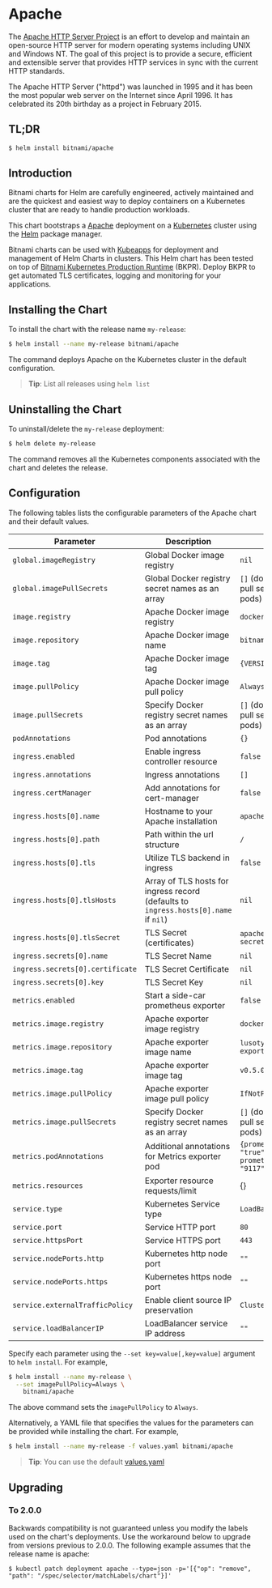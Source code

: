 # Apache

The [Apache HTTP Server Project](https://httpd.apache.org/) is an effort to develop and maintain an open-source HTTP server for modern operating systems including UNIX and Windows NT. The goal of this project is to provide a secure, efficient and extensible server that provides HTTP services in sync with the current HTTP standards.

The Apache HTTP Server ("httpd") was launched in 1995 and it has been the most popular web server on the Internet since April 1996. It has celebrated its 20th birthday as a project in February 2015.

## TL;DR

```bash
$ helm install bitnami/apache
```

## Introduction

Bitnami charts for Helm are carefully engineered, actively maintained and are the quickest and easiest way to deploy containers on a Kubernetes cluster that are ready to handle production workloads.

This chart bootstraps a [Apache](https://github.com/bitnami/bitnami-docker-apache) deployment on a [Kubernetes](http://kubernetes.io) cluster using the [Helm](https://helm.sh) package manager.

Bitnami charts can be used with [Kubeapps](https://kubeapps.com/) for deployment and management of Helm Charts in clusters. This Helm chart has been tested on top of [Bitnami Kubernetes Production Runtime](https://kubeprod.io/) (BKPR). Deploy BKPR to get automated TLS certificates, logging and monitoring for your applications.

## Installing the Chart

To install the chart with the release name `my-release`:

```bash
$ helm install --name my-release bitnami/apache
```

The command deploys Apache on the Kubernetes cluster in the default configuration.

> **Tip**: List all releases using `helm list`

## Uninstalling the Chart

To uninstall/delete the `my-release` deployment:

```bash
$ helm delete my-release
```

The command removes all the Kubernetes components associated with the chart and deletes the release.

## Configuration

The following tables lists the configurable parameters of the Apache chart and their default values.

| Parameter                         | Description                                       | Default                                                      |
| --------------------------------- | ------------------------------------------------- | ------------------------------------------------------------ |
| `global.imageRegistry`            | Global Docker image registry                      | `nil`                                                        |
| `global.imagePullSecrets`         | Global Docker registry secret names as an array   | `[]` (does not add image pull secrets to deployed pods)      |
| `image.registry`                  | Apache Docker image registry                      | `docker.io`                                                  |
| `image.repository`                | Apache Docker image name                          | `bitnami/apache`                                             |
| `image.tag`                       | Apache Docker image tag                           | `{VERSION}`                                                  |
| `image.pullPolicy`                | Apache Docker image pull policy                   | `Always`                                                     |
| `image.pullSecrets`               | Specify Docker registry secret names as an array  | `[]` (does not add image pull secrets to deployed pods)      |
| `podAnnotations`                  | Pod annotations                                   | `{}`                                                         |
| `ingress.enabled`                   | Enable ingress controller resource                            | `false`                                                  |
| `ingress.annotations`               | Ingress annotations                                           | `[]`                                                     |
| `ingress.certManager`               | Add annotations for cert-manager                              | `false`                                                  |
| `ingress.hosts[0].name`             | Hostname to your Apache installation                           | `apache.local`                                            |
| `ingress.hosts[0].path`             | Path within the url structure                                 | `/`                                                      |
| `ingress.hosts[0].tls`              | Utilize TLS backend in ingress                                | `false`                                                  |
| `ingress.hosts[0].tlsHosts`         | Array of TLS hosts for ingress record (defaults to `ingress.hosts[0].name` if `nil`)                               | `nil`                                                  |
| `ingress.hosts[0].tlsSecret`        | TLS Secret (certificates)                                     | `apache.local-tls-secret`                                 |
| `ingress.secrets[0].name`           | TLS Secret Name                                               | `nil`                                                    |
| `ingress.secrets[0].certificate`    | TLS Secret Certificate                                        | `nil`                                                    |
| `ingress.secrets[0].key`            | TLS Secret Key                                                | `nil`                                                    |
| `metrics.enabled`                 | Start a side-car prometheus exporter              | `false`                                                      |
| `metrics.image.registry`          | Apache exporter image registry                    | `docker.io`                                                  |
| `metrics.image.repository`        | Apache exporter image name                        | `lusotycoon/apache-exporter`                                 |
| `metrics.image.tag`               | Apache exporter image tag                         | `v0.5.0`                                                     |
| `metrics.image.pullPolicy`        | Apache exporter image pull policy                 | `IfNotPresent`                                               |
| `metrics.image.pullSecrets`       | Specify Docker registry secret names as an array  | `[]` (does not add image pull secrets to deployed pods)      |
| `metrics.podAnnotations`          | Additional annotations for Metrics exporter pod   | `{prometheus.io/scrape: "true", prometheus.io/port: "9117"}` |
| `metrics.resources`               | Exporter resource requests/limit                  | {}                                                           |
| `service.type`                    | Kubernetes Service type                           | `LoadBalancer`                                               |
| `service.port`                    | Service HTTP port                                 | `80`                                                         |
| `service.httpsPort`               | Service HTTPS port                                | `443`                                                        |
| `service.nodePorts.http`          | Kubernetes http node port                         | `""`                                                         |
| `service.nodePorts.https`         | Kubernetes https node port                        | `""`                                                         |
| `service.externalTrafficPolicy`   | Enable client source IP preservation              | `Cluster`                                                    |
| `service.loadBalancerIP`          | LoadBalancer service IP address                   | `""`                                                         |

Specify each parameter using the `--set key=value[,key=value]` argument to `helm install`. For example,

```bash
$ helm install --name my-release \
  --set imagePullPolicy=Always \
    bitnami/apache
```

The above command sets the `imagePullPolicy` to `Always`.

Alternatively, a YAML file that specifies the values for the parameters can be provided while installing the chart. For example,

```bash
$ helm install --name my-release -f values.yaml bitnami/apache
```

> **Tip**: You can use the default [values.yaml](values.yaml)

## Upgrading

### To 2.0.0

Backwards compatibility is not guaranteed unless you modify the labels used on the chart's deployments.
Use the workaround below to upgrade from versions previous to 2.0.0. The following example assumes that the release name is apache:

```console
$ kubectl patch deployment apache --type=json -p='[{"op": "remove", "path": "/spec/selector/matchLabels/chart"}]'
```
